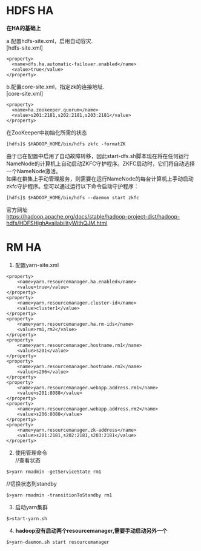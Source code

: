 # HDFS HA
**在HA的基础上**

a.配置hdfs-site.xml，启用自动容灾.  
[hdfs-site.xml]
```
<property>
  <name>dfs.ha.automatic-failover.enabled</name>
  <value>true</value>
</property>
```
b.配置core-site.xml，指定zk的连接地址.  
[core-site.xml]
```
<property>
  <name>ha.zookeeper.quorum</name>
  <value>s201:2181,s202:2181,s203:2181</value>
</property>
```

在ZooKeeper中初始化所需的状态  
```
[hdfs]$ $HADOOP_HOME/bin/hdfs zkfc -formatZK  
```
由于已在配置中启用了自动故障转移，因此start-dfs.sh脚本现在将在任何运行NameNode的计算机上自动启动ZKFC守护程序。ZKFC启动时，它们将自动选择一个NameNode激活。  
如果在群集上手动管理服务，则需要在运行NameNode的每台计算机上手动启动zkfc守护程序。您可以通过运行以下命令启动守护程序：  
```
[hdfs]$ $HADOOP_HOME/bin/hdfs --daemon start zkfc  
```
官方网址  
https://hadoop.apache.org/docs/stable/hadoop-project-dist/hadoop-hdfs/HDFSHighAvailabilityWithQJM.html


# RM HA

1. 配置yarn-site.xml
```
<property>
	<name>yarn.resourcemanager.ha.enabled</name>
	<value>true</value>
</property>
<property>
	<name>yarn.resourcemanager.cluster-id</name>
	<value>cluster1</value>
</property>
<property>
	<name>yarn.resourcemanager.ha.rm-ids</name>
	<value>rm1,rm2</value>
</property>
<property>
	<name>yarn.resourcemanager.hostname.rm1</name>
	<value>s201</value>
</property>
<property>
	<name>yarn.resourcemanager.hostname.rm2</name>
	<value>s206</value>
</property>
<property>
	<name>yarn.resourcemanager.webapp.address.rm1</name>
	<value>s201:8088</value>
</property>
<property>
	<name>yarn.resourcemanager.webapp.address.rm2</name>
	<value>s206:8088</value>
</property>
<property>
	<name>yarn.resourcemanager.zk-address</name>
	<value>s201:2181,s202:2181,s203:2181</value>
</property>
```

2. 使用管理命令  
//查看状态  
```
$>yarn rmadmin -getServiceState rm1  
```
//切换状态到standby  
```
$>yarn rmadmin -transitionToStandby rm1  
```
3. 启动yarn集群  
```
$>start-yarn.sh  
```
 
4. **hadoop没有启动两个resourcemanager,需要手动启动另外一个**  
```
$>yarn-daemon.sh start resourcemanager  
```
